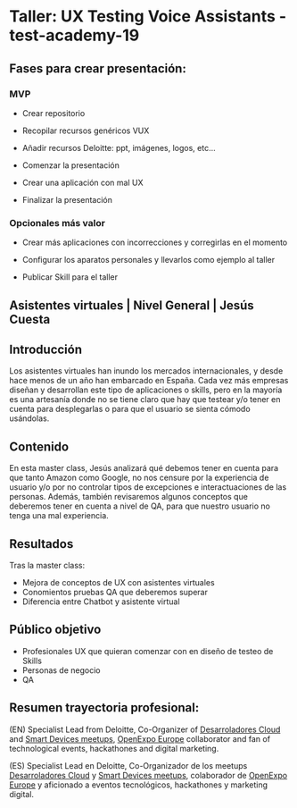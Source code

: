 # Taller: UX Testing Voice Assistants - test-academy-19

## Fases para crear presentación:

### MVP

- Crear repositorio

- Recopilar recursos genéricos VUX

- Añadir recursos Deloitte: ppt, imágenes, logos, etc...

- Comenzar la presentación

- Crear una aplicación con mal UX

- Finalizar la presentación

### Opcionales más valor

- Crear más aplicaciones con incorrecciones y corregirlas en el momento

- Configurar los aparatos personales y llevarlos como ejemplo al taller

- Publicar Skill para el taller

## Asistentes virtuales | Nivel General | Jesús Cuesta

## Introducción
Los asistentes virtuales han inundo los mercados internacionales, y desde hace menos de un año han embarcado en España. Cada vez más empresas diseñan y desarrollan este tipo de aplicaciones o skills, pero en la mayoría es una artesanía donde no se tiene claro que hay que testear y/o tener en cuenta para desplegarlas o para que el usuario se sienta cómodo usándolas.

## Contenido
En esta master class, Jesús analizará qué debemos tener en cuenta para que tanto Amazon como Google, no nos censure por la experiencia de usuario y/o por no controlar tipos de excepciones e interactuaciones de las personas. Además, también revisaremos algunos conceptos que deberemos tener en cuenta a nivel de QA, para que nuestro usuario no tenga una mal experiencia.

## Resultados
Tras la master class:
-	Mejora de conceptos de UX con asistentes virtuales
-	Conomientos pruebas QA que deberemos superar
-	Diferencia entre Chatbot y asistente virtual

## Público objetivo
-	Profesionales UX que quieran comenzar con en diseño de testeo de Skills
-	Personas de negocio
-	QA

## Resumen trayectoria profesional:
(EN)
Specialist Lead from Deloitte, Co-Organizer of [Desarroladores Cloud](https://www.meetup.com/es-ES/desarrolladores-cloud-meetup/)
 and [Smart Devices meetups](https://www.meetup.com/es-ES/Smart-devices-for-Home-Madrid/), [OpenExpo Europe](https://openexpoeurope.com/) collaborator and fan of technological events, hackathones and digital marketing.

(ES)
Specialist Lead en Deloitte, Co-Organizador de los meetups [Desarroladores Cloud](https://www.meetup.com/es-ES/desarrolladores-cloud-meetup/)
 y [Smart Devices meetups](https://www.meetup.com/es-ES/Smart-devices-for-Home-Madrid/), colaborador de [OpenExpo Europe](https://openexpoeurope.com/) y aficionado a eventos tecnológicos, hackathones y marketing digital.
